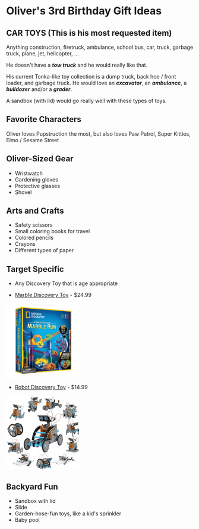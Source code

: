 # Oliver's 3rd Birthday Gift Ideas

## CAR TOYS (This is his most requested item)

Anything construction, firetruck, ambulance, school bus, car, truck, garbage truck, plane, jet, helicopter, ...

He doesn't have a ***tow truck*** and he would really like that.

His current Tonka-like toy collection is a dump truck, back hoe / front loader, and garbage truck. He would love an ***excavator***, an ***ambulance***, a ***bulldozer*** and/or a ***grader***.

A sandbox (with lid) would go really well with these types of toys.

## Favorite Characters

Oliver loves Pupstruction the most, but also loves Paw Patrol, Super Kitties, Elmo / Sesame Street

## Oliver-Sized Gear

* Wristwatch
* Gardening gloves
* Protective glasses
* Shovel

## Arts and Crafts

* Safety scissors
* Small coloring books for travel
* Colored pencils
* Crayons
* Different types of paper

## Target Specific

* Any Discovery Toy that is age appropriate

* [Marble Discovery Toy](https://www.target.com/p/national-geographic-glow-in-the-dark-marble-run---50pc--no-aasa/-/A-80170802) - $24.99

<img src="./images/marbles-toy.webp" alt="Target - Marbles Discovery Toy" width="200" />

* [Robot Discovery Toy](https://www.target.com/p/discovery--mindblown-solar-robot-creation-stem-science-kit-190pc--no-aasa/-/A-76422592) - $14.99

<img src="./images/robot-toy.webp" alt="Target - Robot Discovery Toy" width="200" />

## Backyard Fun

* Sandbox with lid
* Slide
* Garden-hose-fun toys, like a kid's sprinkler
* Baby pool
